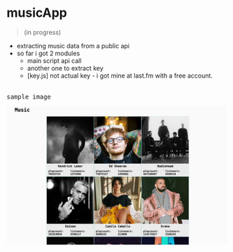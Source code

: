 # musicApp
> (in progress)

- extracting music data from a public api
- so far i got 2 modules
    + main script api call
    + another one to extract key
    + [key.js] not actual key - i got mine at last.fm with a free account.




<br/>
<kbd>sample image</kbd>
<br />

![](images/sampleimg.png)

<br/>
